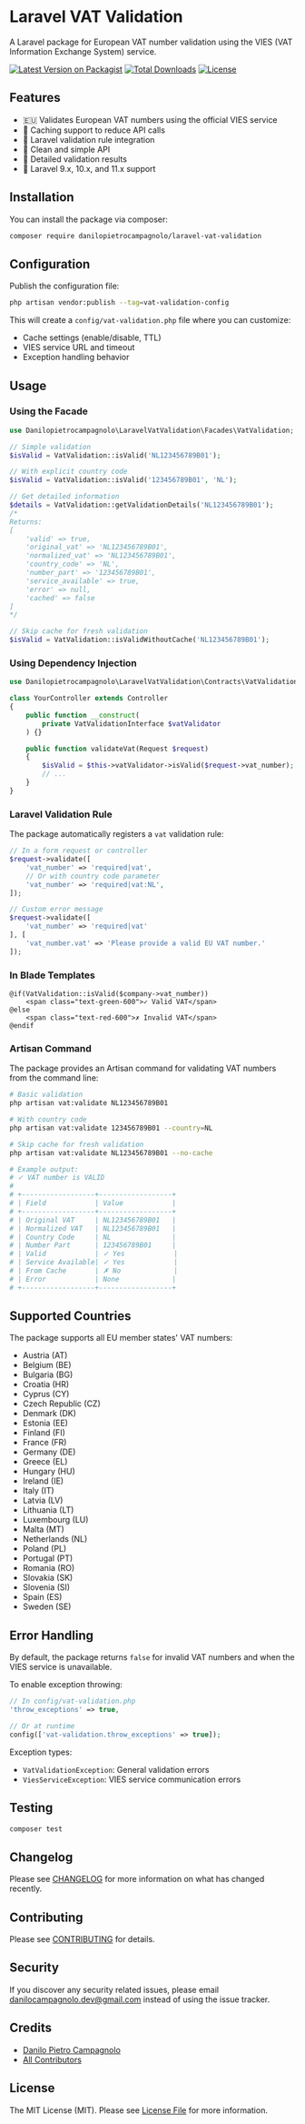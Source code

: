 # Laravel VAT Validation

A Laravel package for European VAT number validation using the VIES (VAT Information Exchange System) service.

[![Latest Version on Packagist](https://img.shields.io/packagist/v/danilopietrocampagnolo/laravel-vat-validation.svg?style=flat-square)](https://packagist.org/packages/danilopietrocampagnolo/laravel-vat-validation)
[![Total Downloads](https://img.shields.io/packagist/dt/danilopietrocampagnolo/laravel-vat-validation.svg?style=flat-square)](https://packagist.org/packages/danilopietrocampagnolo/laravel-vat-validation)
[![License](https://img.shields.io/packagist/l/danilopietrocampagnolo/laravel-vat-validation.svg?style=flat-square)](https://packagist.org/packages/danilopietrocampagnolo/laravel-vat-validation)

## Features

- 🇪🇺 Validates European VAT numbers using the official VIES service
- 💾 Caching support to reduce API calls
- 🔧 Laravel validation rule integration
- 🎨 Clean and simple API
- 📝 Detailed validation results
- 🚀 Laravel 9.x, 10.x, and 11.x support

## Installation

You can install the package via composer:

```bash
composer require danilopietrocampagnolo/laravel-vat-validation
```

## Configuration

Publish the configuration file:

```bash
php artisan vendor:publish --tag=vat-validation-config
```

This will create a `config/vat-validation.php` file where you can customize:

- Cache settings (enable/disable, TTL)
- VIES service URL and timeout
- Exception handling behavior

## Usage

### Using the Facade

```php
use Danilopietrocampagnolo\LaravelVatValidation\Facades\VatValidation;

// Simple validation
$isValid = VatValidation::isValid('NL123456789B01');

// With explicit country code
$isValid = VatValidation::isValid('123456789B01', 'NL');

// Get detailed information
$details = VatValidation::getValidationDetails('NL123456789B01');
/*
Returns:
[
    'valid' => true,
    'original_vat' => 'NL123456789B01',
    'normalized_vat' => 'NL123456789B01',
    'country_code' => 'NL',
    'number_part' => '123456789B01',
    'service_available' => true,
    'error' => null,
    'cached' => false
]
*/

// Skip cache for fresh validation
$isValid = VatValidation::isValidWithoutCache('NL123456789B01');
```

### Using Dependency Injection

```php
use Danilopietrocampagnolo\LaravelVatValidation\Contracts\VatValidationInterface;

class YourController extends Controller
{
    public function __construct(
        private VatValidationInterface $vatValidator
    ) {}

    public function validateVat(Request $request)
    {
        $isValid = $this->vatValidator->isValid($request->vat_number);
        // ...
    }
}
```

### Laravel Validation Rule

The package automatically registers a `vat` validation rule:

```php
// In a form request or controller
$request->validate([
    'vat_number' => 'required|vat',
    // Or with country code parameter
    'vat_number' => 'required|vat:NL',
]);

// Custom error message
$request->validate([
    'vat_number' => 'required|vat'
], [
    'vat_number.vat' => 'Please provide a valid EU VAT number.'
]);
```

### In Blade Templates

```blade
@if(VatValidation::isValid($company->vat_number))
    <span class="text-green-600">✓ Valid VAT</span>
@else
    <span class="text-red-600">✗ Invalid VAT</span>
@endif
```

### Artisan Command

The package provides an Artisan command for validating VAT numbers from the command line:

```bash
# Basic validation
php artisan vat:validate NL123456789B01

# With country code
php artisan vat:validate 123456789B01 --country=NL

# Skip cache for fresh validation
php artisan vat:validate NL123456789B01 --no-cache

# Example output:
# ✓ VAT number is VALID
# 
# +------------------+------------------+
# | Field            | Value            |
# +------------------+------------------+
# | Original VAT     | NL123456789B01   |
# | Normalized VAT   | NL123456789B01   |
# | Country Code     | NL               |
# | Number Part      | 123456789B01     |
# | Valid            | ✓ Yes            |
# | Service Available| ✓ Yes            |
# | From Cache       | ✗ No             |
# | Error            | None             |
# +------------------+------------------+
```

## Supported Countries

The package supports all EU member states' VAT numbers:

- Austria (AT)
- Belgium (BE)
- Bulgaria (BG)
- Croatia (HR)
- Cyprus (CY)
- Czech Republic (CZ)
- Denmark (DK)
- Estonia (EE)
- Finland (FI)
- France (FR)
- Germany (DE)
- Greece (EL)
- Hungary (HU)
- Ireland (IE)
- Italy (IT)
- Latvia (LV)
- Lithuania (LT)
- Luxembourg (LU)
- Malta (MT)
- Netherlands (NL)
- Poland (PL)
- Portugal (PT)
- Romania (RO)
- Slovakia (SK)
- Slovenia (SI)
- Spain (ES)
- Sweden (SE)

## Error Handling

By default, the package returns `false` for invalid VAT numbers and when the VIES service is unavailable.

To enable exception throwing:

```php
// In config/vat-validation.php
'throw_exceptions' => true,

// Or at runtime
config(['vat-validation.throw_exceptions' => true]);
```

Exception types:

- `VatValidationException`: General validation errors
- `ViesServiceException`: VIES service communication errors

## Testing

```bash
composer test
```

## Changelog

Please see [CHANGELOG](CHANGELOG.md) for more information on what has changed recently.

## Contributing

Please see [CONTRIBUTING](CONTRIBUTING.md) for details.

## Security

If you discover any security related issues, please email danilocampagnolo.dev@gmail.com instead of using the issue tracker.

## Credits

- [Danilo Pietro Campagnolo](https://github.com/danilo-campagnolo)
- [All Contributors](../../contributors)

## License

The MIT License (MIT). Please see [License File](LICENSE) for more information.